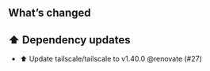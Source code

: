 ## What’s changed
## ⬆️ Dependency updates

- ⬆️ Update tailscale/tailscale to v1.40.0 @renovate (#27)
